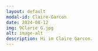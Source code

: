 ```yaml
---
layout: default
modal-id: Claire-Garcon
date: 2024-08-12
img: 9Clarie G.jpg
alt: image-alt
description: Hi im Claire Garcon.
---
```

